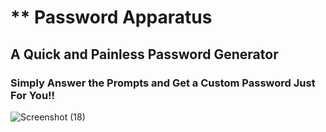 # ** Password Apparatus

## A Quick and Painless Password Generator

### Simply Answer the Prompts and Get a Custom Password Just For You!!

![Screenshot (18)](https://user-images.githubusercontent.com/68923037/93728843-6e6cc400-fb87-11ea-9d8d-eb9bec1f3b4f.png)




